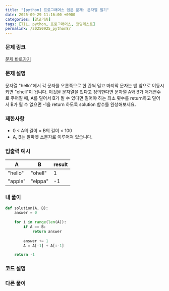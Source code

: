 ```yaml
---
title: "[python] 프로그래머스 입문 문제: 문자열 밀기"
date: 2025-09-29 11:16:00 +0900   
categories: [알고리즘]                 
tags: [TIL, python, 프로그래머스, 코딩테스트]
permalink: /20250925_python8/      
---
```


### 문제 링크

[문제 바로가기](https://school.programmers.co.kr/learn/courses/30/lessons/120921)

### 문제 설명

문자열 "hello"에서 각 문자를 오른쪽으로 한 칸씩 밀고 마지막 문자는 맨 앞으로 이동시키면 "ohell"이 됩니다. 이것을 문자열을 민다고 정의한다면 문자열 A와 B가 매개변수로 주어질 때, A를 밀어서 B가 될 수 있다면 밀어야 하는 최소 횟수를 return하고 밀어서 B가 될 수 없으면 -1을 return 하도록 solution 함수를 완성해보세요.



### 제한사항

- 0 < A의 길이 = B의 길이 < 100
- A, B는 알파벳 소문자로 이루어져 있습니다.



### 입출력 예시

| A	| B | result |
| --- | --- | --- 
| "hello" | "ohell" | 1 |
| "apple" | "elppa" | -1 |


### 내 풀이

```python
def solution(A, B):
    answer = 0
    
    for i in range(len(A)):
        if A == B:
            return answer
        
        answer += 1
        A = A[-1] + A[:-1]

    return -1
```


### 코드 설명



### 다른 풀이

